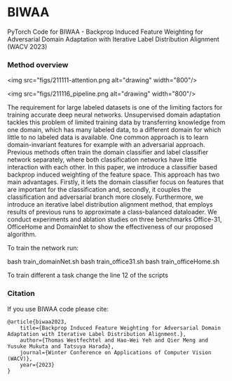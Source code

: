 # BIWAA
PyTorch Code for BIWAA - Backprop Induced Feature Weighting for Adversarial Domain Adaptation with Iterative Label Distribution Alignment (WACV 2023)


### Method overview
<img src="figs/211111-attention.png alt="drawing" width="800"/>

<img src="figs/211116_pipeline.png alt="drawing" width="800"/>

The requirement for large labeled datasets is one of the limiting factors for training accurate deep neural networks. Unsupervised domain adaptation tackles this problem of limited training data by transferring knowledge from one domain, which has many labeled data, to a different domain for which little to no labeled data is available. One common approach is to learn domain-invariant features for example with an adversarial approach. Previous methods often train the domain classifier and label classifier network separately, where both classification networks have little interaction with each other. In this paper, we introduce a classifier based backprop induced weighting of the feature space. This approach has two main advantages. Firstly, it lets the domain classifier focus on features that are important for the classification and, secondly, it couples the classification and adversarial branch more closely. Furthermore, we introduce an iterative label distribution alignment method, that employs results of previous runs to approximate a class-balanced dataloader. We conduct experiments and ablation studies on three benchmarks Office-31, OfficeHome and DomainNet to show the effectiveness of our proposed algorithm.

To train the network run:

bash train_domainNet.sh
bash train_office31.sh
bash train_officeHome.sh

To train different a task change the line 12 of the scripts


### Citation
If you use BIWAA code please cite:
```text
@article{biwaa2023, 
    title={Backprop Induced Feature Weighting for Adversarial Domain Adaptation with Iterative Label Distribution Alignment.}, 
    author={Thomas Westfechtel and Hao-Wei Yeh and Qier Meng and Yusuke Mukuta and Tatsuya Harada},
    journal={Winter Conference on Applications of Computer Vision (WACV)},
    year={2023}
}
```
